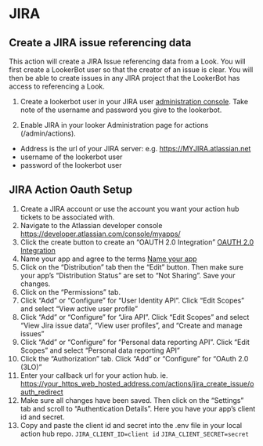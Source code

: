 # JIRA
## Create a JIRA issue referencing data

This action will create a JIRA Issue referencing data from a Look. You will first create a LookerBot user so that the creator of an issue is clear. You will then be able to create issues in any JIRA project that the LookerBot has access to referencing a Look.

1. Create a lookerbot user in your JIRA user [administration console](https://MYJIRA.atlassian.net/admin/users). Take note of the username and password you give to the lookerbot.

2. Enable JIRA in your looker Administration page for actions (/admin/actions).

* Address is the url of your JIRA server: e.g. https://MYJIRA.atlassian.net
* username of the lookerbot user
* password of the lookerbot user

## JIRA Action Oauth Setup

1. Create a JIRA account or use the account you want your action hub tickets to be associated with.
2. Navigate to the Atlassian developer console https://developer.atlassian.com/console/myapps/
3. Click the create button to create an “OAUTH 2.0 Integration” 
[OAUTH 2.0 Integration](./readmeImages/oAuthStep3.png)
4. Name your app and agree to the terms
[Name your app](./readmeImages/oAuthStep4.png)
5. Click on the “Distribution” tab then the “Edit” button. Then make sure your app’s “Distribution Status” are set to “Not Sharing”. Save your changes.
6. Click on the “Permissions” tab. 
7. Click “Add” or “Configure” for “User Identity API”. Click “Edit Scopes” and select “View active user profile”
8. Click “Add” or “Configure” for “Jira API”. Click “Edit Scopes” and select “View Jira issue data”, “View user profiles”, and “Create and manage issues”
9. Click “Add” or “Configure” for “Personal data reporting API”. Click “Edit Scopes” and select “Personal data reporting API”
10. Click the “Authorization” tab. Click “Add” or “Configure” for “OAuth 2.0 (3LO)”
11. Enter your callback url for your action hub. ie. https://your_https_web_hosted_address.com/actions/jira_create_issue/oauth_redirect
12. Make sure all changes have been saved. Then click on the “Settings” tab and scroll to “Authentication Details”. Here you have your app’s client id and secret.
13. Copy and paste the client id and secret into the .env file in your local action hub repo.
`JIRA_CLIENT_ID=client id`
`JIRA_CLIENT_SECRET=secret`

